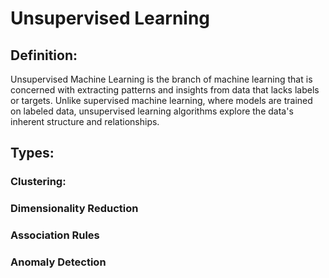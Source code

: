 # Unsupervised Learning

## Definition:
Unsupervised Machine Learning is the branch of machine learning that is concerned with extracting patterns and insights from data that lacks labels or targets. Unlike supervised machine learning, where models are trained on labeled data, unsupervised learning algorithms explore the data's inherent structure and relationships.

## Types:
### Clustering:
### Dimensionality Reduction
### Association Rules
### Anomaly Detection 
